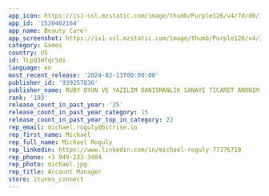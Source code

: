 ```yaml
---
app_icon: https://is1-ssl.mzstatic.com/image/thumb/Purple126/v4/7d/d0/17/7dd0175a-7cea-1701-979a-9a82f8244d3d/AppIcon-0-0-1x_U007emarketing-0-7-0-0-85-220.png/1024x1024bb.png
app_id: '1520462164'
app_name: Beauty Care!
app_screenshot: https://is1-ssl.mzstatic.com/image/thumb/Purple126/v4/1f/2d/ab/1f2dabd1-95e6-bb02-e92f-bcade0f2ea60/8d52e1e0-ce55-46f5-82e8-d379fcc97c0d_belly_wax_65.jpg/1242x2688bb.png
category: Games
country: US
id: TLpQ3Hfqc5di
language: en
most_recent_release: '2024-02-13T00:00:00'
publisher_id: '939257836'
publisher_name: RUBY OYUN VE YAZILIM DANISMANLIK SANAYI TICARET ANONIM SIRKETI
rank: '193'
release_count_in_past_year: '25'
release_count_in_past_year_category: 15
release_count_in_past_year_top_in_category: 22
rep_email: michael.roguly@bitrise.io
rep_first_name: Michael
rep_full_name: Michael Roguly
rep_linkedin: https://www.linkedin.com/in/michael-roguly-77376710
rep_phone: +1 949-233-3404
rep_photo: michael.jpg
rep_title: Account Manager
store: itunes_connect
---
```

